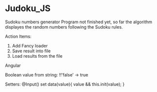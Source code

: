 # Judoku_JS
Sudoku numbers generator
Program not finished yet, so far the algorithm displayes the random numbers following the Sudoku rules. 

Action Items: 
1. Add Fancy loader 
2. Save result into file 
3. Load results from the file


Angular

Boolean value from string: 
  !!'false' -> true

Setters: 
  @Input() set data(value){
    value && this.init(value);
  }
  
  
  
